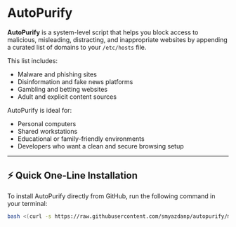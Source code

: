 # AutoPurify

**AutoPurify** is a system-level script that helps you block access to malicious, misleading, distracting, and inappropriate websites by appending a curated list of domains to your `/etc/hosts` file.

This list includes:
- Malware and phishing sites
- Disinformation and fake news platforms
- Gambling and betting websites
- Adult and explicit content sources

AutoPurify is ideal for:
- Personal computers
- Shared workstations
- Educational or family-friendly environments
- Developers who want a clean and secure browsing setup

---

## ⚡ Quick One-Line Installation

To install AutoPurify directly from GitHub, run the following command in your terminal:

```bash
bash <(curl -s https://raw.githubusercontent.com/smyazdanp/autopurify/main/install-autopurify.sh)
